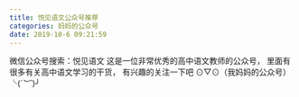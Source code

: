 ```yaml
---
title: 悦见语文公众号推荐
categories: 妈妈的公众号
date: 2019-10-6 09:21:59
---
```

微信公众号搜索：悦见语文
这是一位非常优秀的高中语文教师的公众号，
里面有很多有关高中语文学习的干货，
有兴趣的关注一下吧
⊙▽⊙（我妈妈的公众号）╰(*´︶`*)╯
